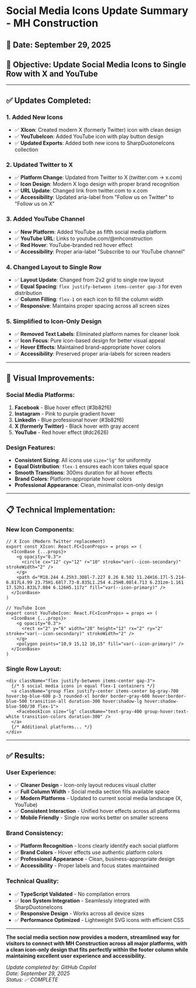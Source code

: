 # Social Media Icons Update Summary - MH Construction

## 📅 Date: September 29, 2025

## 🎯 Objective: Update Social Media Icons to Single Row with X and YouTube

---

## ✅ **Updates Completed:**

### 1. **Added New Icons**

- ✅ **XIcon**: Created modern X (formerly Twitter) icon with clean design
- ✅ **YouTubeIcon**: Added YouTube icon with play button design
- ✅ **Updated Exports**: Added both new icons to SharpDuotoneIcons collection

### 2. **Updated Twitter to X**

- ✅ **Platform Change**: Updated from Twitter to X (twitter.com → x.com)
- ✅ **Icon Design**: Modern X logo design with proper brand recognition
- ✅ **URL Update**: Changed link from twitter.com to x.com
- ✅ **Accessibility**: Updated aria-label from "Follow us on Twitter" to "Follow us on X"

### 3. **Added YouTube Channel**

- ✅ **New Platform**: Added YouTube as fifth social media platform
- ✅ **YouTube URL**: Links to youtube.com/@mhconstruction
- ✅ **Red Hover**: YouTube-branded red hover effect
- ✅ **Accessibility**: Proper aria-label "Subscribe to our YouTube channel"

### 4. **Changed Layout to Single Row**

- ✅ **Layout Update**: Changed from 2x2 grid to single row layout
- ✅ **Equal Spacing**: `flex justify-between items-center gap-3` for even distribution
- ✅ **Column Filling**: `flex-1` on each icon to fill the column width
- ✅ **Responsive**: Maintains proper spacing across all screen sizes

### 5. **Simplified to Icon-Only Design**

- ✅ **Removed Text Labels**: Eliminated platform names for cleaner look
- ✅ **Icon Focus**: Pure icon-based design for better visual appeal
- ✅ **Hover Effects**: Maintained brand-appropriate hover colors
- ✅ **Accessibility**: Preserved proper aria-labels for screen readers

---

## 🎨 **Visual Improvements:**

### **Social Media Platforms:**

1. **Facebook** - Blue hover effect (#3b82f6)
2. **Instagram** - Pink to purple gradient hover
3. **LinkedIn** - Blue professional hover (#3b82f6)
4. **X (formerly Twitter)** - Black hover with gray accent
5. **YouTube** - Red hover effect (#dc2626)

### **Design Features:**

- **Consistent Sizing**: All icons use `size="lg"` for uniformity
- **Equal Distribution**: `flex-1` ensures each icon takes equal space
- **Smooth Transitions**: 300ms duration for all hover effects
- **Brand Colors**: Platform-appropriate hover colors
- **Professional Appearance**: Clean, minimalist icon-only design

---

## 📋 **Technical Implementation:**

### **New Icon Components:**

```tsx
// X Icon (Modern Twitter replacement)
export const XIcon: React.FC<IconProps> = props => (
  <IconBase {...props}>
    <g opacity="0.3">
      <circle cx="12" cy="12" r="10" stroke="var(--icon-secondary)" strokeWidth="2" />
    </g>
    <path d="M18.244 4.25h3.308l-7.227 8.26 8.502 11.24H16.17l-5.214-6.817L4.99 23.75H1.68l7.73-8.835L1.254 4.25H8.08l4.713 6.231zm-1.161 17.52h1.833L7.084 6.126H5.117z" fill="var(--icon-primary)" />
  </IconBase>
)

// YouTube Icon
export const YouTubeIcon: React.FC<IconProps> = props => (
  <IconBase {...props}>
    <g opacity="0.3">
      <rect x="2" y="6" width="20" height="12" rx="2" ry="2" stroke="var(--icon-secondary)" strokeWidth="2" />
    </g>
    <polygon points="10,9 15,12 10,15" fill="var(--icon-primary)" />
  </IconBase>
)
```

### **Single Row Layout:**

```tsx
<div className="flex justify-between items-center gap-3">
  {/* 5 social media icons in equal flex-1 containers */}
  <a className="group flex justify-center items-center bg-gray-700 hover:bg-blue-600 p-3 rounded-xl border border-gray-600 hover:border-blue-500 transition-all duration-300 hover:shadow-lg hover:shadow-blue-500/30 flex-1">
    <FacebookIcon size="lg" className="text-gray-400 group-hover:text-white transition-colors duration-300" />
  </a>
  {/* Additional platforms... */}
</div>
```

---

## ✅ **Results:**

### **User Experience:**

- ✅ **Cleaner Design** - Icon-only layout reduces visual clutter
- ✅ **Full Column Width** - Social media section fills available space
- ✅ **Modern Platforms** - Updated to current social media landscape (X, YouTube)
- ✅ **Consistent Interaction** - Unified hover effects across all platforms
- ✅ **Mobile Friendly** - Single row works better on smaller screens

### **Brand Consistency:**

- ✅ **Platform Recognition** - Icons clearly identify each social platform
- ✅ **Brand Colors** - Hover effects use authentic platform colors
- ✅ **Professional Appearance** - Clean, business-appropriate design
- ✅ **Accessibility** - Proper labels and focus states maintained

### **Technical Quality:**

- ✅ **TypeScript Validated** - No compilation errors
- ✅ **Icon System Integration** - Seamlessly integrated with SharpDuotoneIcons
- ✅ **Responsive Design** - Works across all device sizes
- ✅ **Performance Optimized** - Lightweight SVG icons with efficient CSS

---

**The social media section now provides a modern, streamlined way for visitors to connect with MH Construction across all major platforms, with a clean icon-only design that fits perfectly within the footer column while maintaining excellent user experience and accessibility.**

*Update completed by: GitHub Copilot*  
*Date: September 29, 2025*  
*Status: ✅ COMPLETE*
